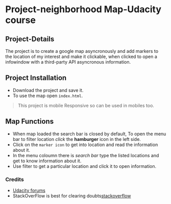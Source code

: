 # Project-neighborhood Map-Udacity course


## Project-Details
The project is to create a google map asyncronously and add markers to the location of my interest and make it clickable, when clicked to open a infowindow with a third-party API asyncronous information.

## Project Installation
* Download the project and save it.
* To use the map open `index.html`.
> This project is mobile Responsive so can be used in mobiles too.

## Map Functions
* When map loaded the search bar is closed by default, To open the menu bar to filter
location _click_ the __hamburger__ icon in the left side.
* Click on the `marker icon` to get into location and read the information about it.
* In the menu coloumn there is _search bar_ type the listed locations and get to know information about it.
* Use filter to get a particular location and click it to open information.

### Credits
* [Udacity forums](https://discussions.udacity.com/c/nd001-front-end-broadcast)
* StackOverFlow is best for clearing doubts[stackoverflow](https://stackoverflow.com/)

